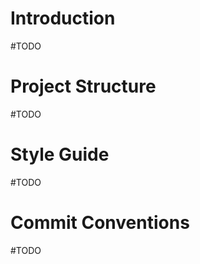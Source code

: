 # Introduction

#TODO

# Project Structure

#TODO

# Style Guide

#TODO

# Commit Conventions

#TODO
